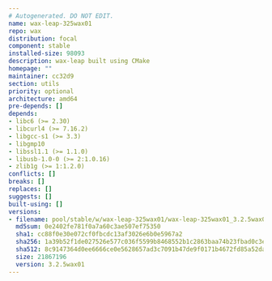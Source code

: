 ```yaml
---
# Autogenerated. DO NOT EDIT.
name: wax-leap-325wax01
repo: wax
distribution: focal
component: stable
installed-size: 98093
description: wax-leap built using CMake
homepage: ""
maintainer: cc32d9
section: utils
priority: optional
architecture: amd64
pre-depends: []
depends:
- libc6 (>= 2.30)
- libcurl4 (>= 7.16.2)
- libgcc-s1 (>= 3.3)
- libgmp10
- libssl1.1 (>= 1.1.0)
- libusb-1.0-0 (>= 2:1.0.16)
- zlib1g (>= 1:1.2.0)
conflicts: []
breaks: []
replaces: []
suggests: []
built-using: []
versions:
- filename: pool/stable/w/wax-leap-325wax01/wax-leap-325wax01_3.2.5wax01-ubuntu-20.04_amd64.deb
  md5sum: 0e2402fe781f0a7a60c3ae507ef75350
  sha1: cc88f0e30e072cf0fbcdc13af3026e6b0e5967a2
  sha256: 1a39b52f1de027526e577c036f5599b8468552b1c2863baa74b23fbad0c3e318
  sha512: 8c9147364d0ee6666ce0e5628657ad3c7091b47de9f0171b4672fd85a52dad0a5052e3de941d10f31b0b76a67818a24b926206707e6700ffcf784f73ff85e3b7
  size: 21867196
  version: 3.2.5wax01
---
```

